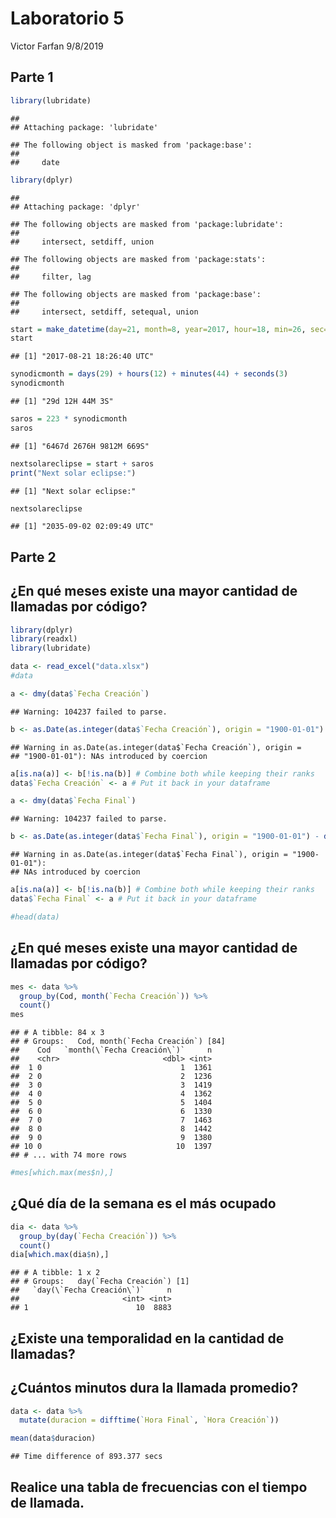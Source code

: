 Laboratorio 5
================
Victor Farfan
9/8/2019

## Parte 1

``` r
library(lubridate)
```

    ## 
    ## Attaching package: 'lubridate'

    ## The following object is masked from 'package:base':
    ## 
    ##     date

``` r
library(dplyr)
```

    ## 
    ## Attaching package: 'dplyr'

    ## The following objects are masked from 'package:lubridate':
    ## 
    ##     intersect, setdiff, union

    ## The following objects are masked from 'package:stats':
    ## 
    ##     filter, lag

    ## The following objects are masked from 'package:base':
    ## 
    ##     intersect, setdiff, setequal, union

``` r
start = make_datetime(day=21, month=8, year=2017, hour=18, min=26, sec=40)
start
```

    ## [1] "2017-08-21 18:26:40 UTC"

``` r
synodicmonth = days(29) + hours(12) + minutes(44) + seconds(3)
synodicmonth
```

    ## [1] "29d 12H 44M 3S"

``` r
saros = 223 * synodicmonth
saros
```

    ## [1] "6467d 2676H 9812M 669S"

``` r
nextsolareclipse = start + saros
print("Next solar eclipse:")
```

    ## [1] "Next solar eclipse:"

``` r
nextsolareclipse
```

    ## [1] "2035-09-02 02:09:49 UTC"

## Parte 2

## ¿En qué meses existe una mayor cantidad de llamadas por código?

``` r
library(dplyr)
library(readxl)
library(lubridate)

data <- read_excel("data.xlsx")
#data

a <- dmy(data$`Fecha Creación`)
```

    ## Warning: 104237 failed to parse.

``` r
b <- as.Date(as.integer(data$`Fecha Creación`), origin = "1900-01-01") - days(2)
```

    ## Warning in as.Date(as.integer(data$`Fecha Creación`), origin =
    ## "1900-01-01"): NAs introduced by coercion

``` r
a[is.na(a)] <- b[!is.na(b)] # Combine both while keeping their ranks
data$`Fecha Creación` <- a # Put it back in your dataframe

a <- dmy(data$`Fecha Final`)
```

    ## Warning: 104237 failed to parse.

``` r
b <- as.Date(as.integer(data$`Fecha Final`), origin = "1900-01-01") - days(2)
```

    ## Warning in as.Date(as.integer(data$`Fecha Final`), origin = "1900-01-01"):
    ## NAs introduced by coercion

``` r
a[is.na(a)] <- b[!is.na(b)] # Combine both while keeping their ranks
data$`Fecha Final` <- a # Put it back in your dataframe

#head(data)
```

## ¿En qué meses existe una mayor cantidad de llamadas por código?

``` r
mes <- data %>%
  group_by(Cod, month(`Fecha Creación`)) %>%
  count()
mes
```

    ## # A tibble: 84 x 3
    ## # Groups:   Cod, month(`Fecha Creación`) [84]
    ##    Cod   `month(\`Fecha Creación\`)`     n
    ##    <chr>                       <dbl> <int>
    ##  1 0                               1  1361
    ##  2 0                               2  1236
    ##  3 0                               3  1419
    ##  4 0                               4  1362
    ##  5 0                               5  1404
    ##  6 0                               6  1330
    ##  7 0                               7  1463
    ##  8 0                               8  1442
    ##  9 0                               9  1380
    ## 10 0                              10  1397
    ## # ... with 74 more rows

``` r
#mes[which.max(mes$n),]
```

## ¿Qué día de la semana es el más ocupado

``` r
dia <- data %>%
  group_by(day(`Fecha Creación`)) %>%
  count()
dia[which.max(dia$n),]
```

    ## # A tibble: 1 x 2
    ## # Groups:   day(`Fecha Creación`) [1]
    ##   `day(\`Fecha Creación\`)`     n
    ##                       <int> <int>
    ## 1                        10  8883

## ¿Existe una temporalidad en la cantidad de llamadas?

## ¿Cuántos minutos dura la llamada promedio?

``` r
data <- data %>%
  mutate(duracion = difftime(`Hora Final`, `Hora Creación`))

mean(data$duracion)
```

    ## Time difference of 893.377 secs

## Realice una tabla de frecuencias con el tiempo de llamada.
